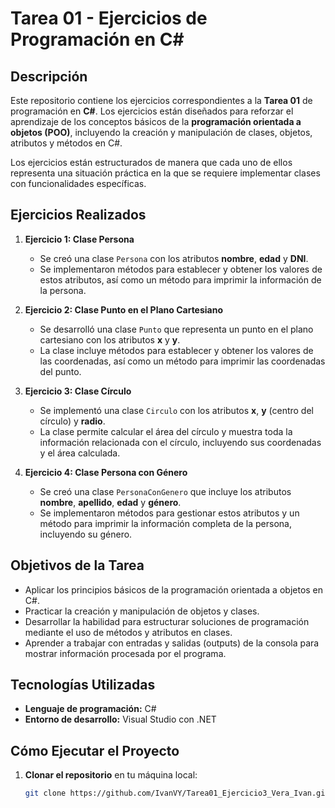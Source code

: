 # Tarea 01 - Ejercicios de Programación en C#

## Descripción

Este repositorio contiene los ejercicios correspondientes a la **Tarea 01** de programación en **C#**. Los ejercicios están diseñados para reforzar el aprendizaje de los conceptos básicos de la **programación orientada a objetos (POO)**, incluyendo la creación y manipulación de clases, objetos, atributos y métodos en C#. 

Los ejercicios están estructurados de manera que cada uno de ellos representa una situación práctica en la que se requiere implementar clases con funcionalidades específicas.

## Ejercicios Realizados

1. **Ejercicio 1: Clase Persona**
   - Se creó una clase `Persona` con los atributos **nombre**, **edad** y **DNI**.
   - Se implementaron métodos para establecer y obtener los valores de estos atributos, así como un método para imprimir la información de la persona.

2. **Ejercicio 2: Clase Punto en el Plano Cartesiano**
   - Se desarrolló una clase `Punto` que representa un punto en el plano cartesiano con los atributos **x** y **y**.
   - La clase incluye métodos para establecer y obtener los valores de las coordenadas, así como un método para imprimir las coordenadas del punto.

3. **Ejercicio 3: Clase Círculo**
   - Se implementó una clase `Circulo` con los atributos **x**, **y** (centro del círculo) y **radio**.
   - La clase permite calcular el área del círculo y muestra toda la información relacionada con el círculo, incluyendo sus coordenadas y el área calculada.

4. **Ejercicio 4: Clase Persona con Género**
   - Se creó una clase `PersonaConGenero` que incluye los atributos **nombre**, **apellido**, **edad** y **género**.
   - Se implementaron métodos para gestionar estos atributos y un método para imprimir la información completa de la persona, incluyendo su género.

## Objetivos de la Tarea

- Aplicar los principios básicos de la programación orientada a objetos en C#.
- Practicar la creación y manipulación de objetos y clases.
- Desarrollar la habilidad para estructurar soluciones de programación mediante el uso de métodos y atributos en clases.
- Aprender a trabajar con entradas y salidas (outputs) de la consola para mostrar información procesada por el programa.

## Tecnologías Utilizadas

- **Lenguaje de programación:** C#
- **Entorno de desarrollo:** Visual Studio con .NET

## Cómo Ejecutar el Proyecto

1. **Clonar el repositorio** en tu máquina local:
   ```bash
   git clone https://github.com/IvanVY/Tarea01_Ejercicio3_Vera_Ivan.git

